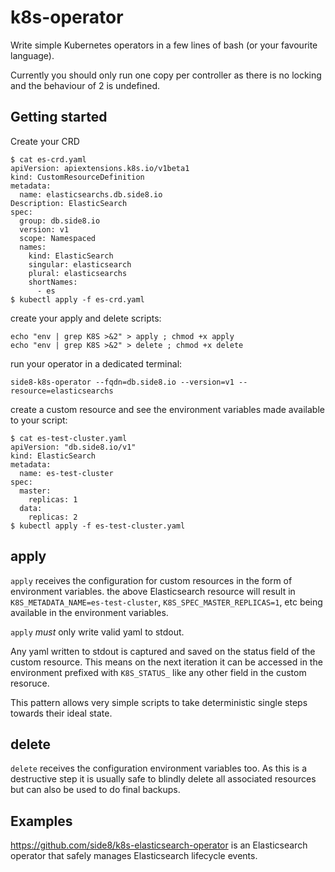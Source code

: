 # k8s-operator

Write simple Kubernetes operators in a few lines of bash (or your favourite language).

Currently you should only run one copy per controller as there is no locking and the behaviour of 2 is undefined.

## Getting started

Create your CRD
```
$ cat es-crd.yaml
apiVersion: apiextensions.k8s.io/v1beta1
kind: CustomResourceDefinition
metadata:
  name: elasticsearchs.db.side8.io
Description: ElasticSearch
spec:
  group: db.side8.io
  version: v1
  scope: Namespaced
  names:
    kind: ElasticSearch
    singular: elasticsearch
    plural: elasticsearchs
    shortNames:
      - es
$ kubectl apply -f es-crd.yaml
```

create your apply and delete scripts:
```
echo "env | grep K8S >&2" > apply ; chmod +x apply
echo "env | grep K8S >&2" > delete ; chmod +x delete
```

run your operator in a dedicated terminal:
```
side8-k8s-operator --fqdn=db.side8.io --version=v1 --resource=elasticsearchs
```

create a custom resource and see the environment variables made available to your script:
```
$ cat es-test-cluster.yaml
apiVersion: "db.side8.io/v1"
kind: ElasticSearch
metadata:
  name: es-test-cluster
spec:
  master:
    replicas: 1
  data:
    replicas: 2
$ kubectl apply -f es-test-cluster.yaml
```

## apply

`apply` receives the configuration for custom resources in the form of environment variables. the above Elasticsearch resource will result in `K8S_METADATA_NAME=es-test-cluster`, `K8S_SPEC_MASTER_REPLICAS=1`, etc being available in the environment variables.

`apply` *must* only write valid yaml to stdout.

Any yaml written to stdout is captured and saved on the status field of the custom resource. This means on the next iteration it can be accessed in the environment prefixed with `K8S_STATUS_` like any other field in the custom resoruce.

This pattern allows very simple scripts to take deterministic single steps towards their ideal state.

## delete

`delete` receives the configuration environment variables too. As this is a destructive step it is usually safe to blindly delete all associated resources but can also be used to do final backups.

## Examples

https://github.com/side8/k8s-elasticsearch-operator is an Elasticsearch operator that safely manages Elasticsearch lifecycle events.
